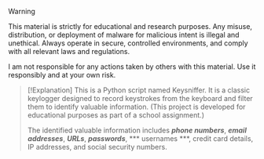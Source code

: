 > [!WARNING]
>This material is strictly for educational and research purposes. Any misuse, distribution, or deployment of malware for malicious intent is illegal and unethical. Always operate in secure, controlled environments, and comply with all relevant laws and regulations.
>
>I am not responsible for any actions taken by others with this material. Use it responsibly and at your own risk.

>[!Explanation]
>This is a Python script named Keysniffer. It is a classic keylogger designed to record keystrokes from the keyboard and filter them to identify valuable information. (This project is developed for educational purposes as part of a school assignment.)
>
>The identified valuable information includes ***phone numbers***, ***email addresses***, ***URLs***, ***passwords***, *** usernames ***, credit card details, IP addresses, and social security numbers.